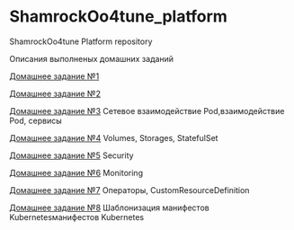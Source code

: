 # ShamrockOo4tune_platform
ShamrockOo4tune Platform repository

Описания выполненых домашних заданий

[Домашнее задание №1](/documentation/homework-1.MD)

[Домашнее задание №2](/documentation/homework-2.MD)

[Домашнее задание №3](/documentation/homework-3.MD) Сетевое взаимодействие Pod,взаимодействие Pod, сервисы

[Домашнее задание №4](/documentation/homework-4.MD) Volumes, Storages, StatefulSet  

[Домашнее задание №5](/documentation/homework-5.MD) Security  

[Домашнее задание №6](/documentation/homework-6.MD) Monitoring  

[Домашнее задание №7](/documentation/homework-7.MD) Операторы, CustomResourceDefinition  

[Домашнее задание №8](/documentation/homework-8.MD) Шаблонизация манифестов Kubernetesманифестов Kubernetes
